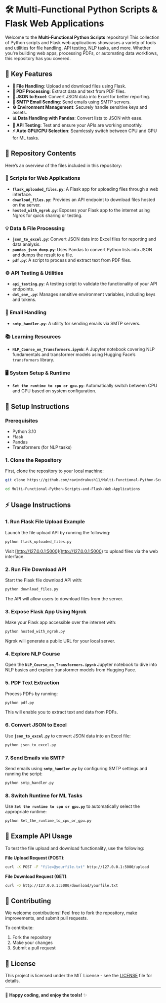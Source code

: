 # 🛠️ **Multi-Functional Python Scripts & Flask Web Applications**

Welcome to the **Multi-Functional Python Scripts** repository! This collection of Python scripts and Flask web applications showcases a variety of tools and utilities for file handling, API testing, NLP tasks, and more. Whether you're building web apps, processing PDFs, or automating data workflows, this repository has you covered.

## 🚀 **Key Features**

- **📁 File Handling**: Upload and download files using Flask.
- **📑 PDF Processing**: Extract data and text from PDF files.
- **🔄 JSON to Excel**: Convert JSON data into Excel for better reporting.
- **📧 SMTP Email Sending**: Send emails using SMTP servers.
- **⚙️ Environment Management**: Securely handle sensitive keys and assets.
- **📊 Data Handling with Pandas**: Convert lists to JSON with ease.
- **🧪 API Testing**: Test and ensure your APIs are working smoothly.
- **⚡ Auto GPU/CPU Selection**: Seamlessly switch between CPU and GPU for ML tasks.

## 📁 **Repository Contents**

Here’s an overview of the files included in this repository:

### 📝 **Scripts for Web Applications**
- **`flask_uploaded_files.py`**: A Flask app for uploading files through a web interface.
- **`download_files.py`**: Provides an API endpoint to download files hosted on the server.
- **`hosted_with_ngrok.py`**: Exposes your Flask app to the internet using Ngrok for quick sharing or testing.

### 💡 **Data & File Processing**
- **`json_to_excel.py`**: Convert JSON data into Excel files for reporting and data analysis.
- **`pandas_json_dump.py`**: Uses Pandas to convert Python lists into JSON and dumps the result to a file.
- **`pdf.py`**: A script to process and extract text from PDF files.

### ⚙️ **API Testing & Utilities**
- **`api_testing.py`**: A testing script to validate the functionality of your API endpoints.
- **`dot_env_.py`**: Manages sensitive environment variables, including keys and tokens.

### 📨 **Email Handling**
- **`smtp_handler.py`**: A utility for sending emails via SMTP servers.

### 📚 **Learning Resources**
- **`NLP_Course_on_Transformers.ipynb`**: A Jupyter notebook covering NLP fundamentals and transformer models using Hugging Face’s `transformers` library.

### 🖥️ **System Setup & Runtime**
- **`Set the runtime to cpu or gpu.py`**: Automatically switch between CPU and GPU based on system configuration.

## 🔧 **Setup Instructions**

### Prerequisites

- Python 3.10
- Flask
- Pandas
- Transformers (for NLP tasks)

### 1. **Clone the Repository**

First, clone the repository to your local machine:

```bash
git clone https://github.com/ravindrakush11/Multi-Functional-Python-Scripts-and-Flask-Web-Applications.git

cd Multi-Functional-Python-Scripts-and-Flask-Web-Applications
```

## ⚡ **Usage Instructions**

### 1. **Run Flask File Upload Example**
Launch the file upload API by running the following:

```bash
python flask_uploaded_files.py
```

Visit [http://127.0.0.1:5000](http://127.0.0.1:5000) to upload files via the web interface.

### 2. **Run File Download API**
Start the Flask file download API with:

```bash
python download_files.py
```

The API will allow users to download files from the server.

### 3. **Expose Flask App Using Ngrok**
Make your Flask app accessible over the internet with:

```bash
python hosted_with_ngrok.py
```

Ngrok will generate a public URL for your local server.

### 4. **Explore NLP Course**
Open the **`NLP_Course_on_Transformers.ipynb`** Jupyter notebook to dive into NLP basics and explore transformer models from Hugging Face.

### 5. **PDF Text Extraction**
Process PDFs by running:

```bash
python pdf.py
```

This will enable you to extract text and data from PDFs.

### 6. **Convert JSON to Excel**
Use **`json_to_excel.py`** to convert JSON data into an Excel file:

```bash
python json_to_excel.py
```

### 7. **Send Emails via SMTP**
Send emails using **`smtp_handler.py`** by configuring SMTP settings and running the script:

```bash
python smtp_handler.py
```

### 8. **Switch Runtime for ML Tasks**
Use **`Set the runtime to cpu or gpu.py`** to automatically select the appropriate runtime:

```bash
python Set_the_runtime_to_cpu_or_gpu.py
```

## 💬 **Example API Usage**

To test the file upload and download functionality, use the following:

**File Upload Request (POST)**:

```bash
curl -X POST -F "file=@yourfile.txt" http://127.0.0.1:5000/upload
```

**File Download Request (GET)**:

```bash
curl -O http://127.0.0.1:5000/download/yourfile.txt
```

## 🤝 **Contributing**

We welcome contributions! Feel free to fork the repository, make improvements, and submit pull requests.

To contribute:
1. Fork the repository
2. Make your changes
3. Submit a pull request

## 📜 **License**

This project is licensed under the MIT License - see the [LICENSE](LICENSE) file for details.

---

🚀 **Happy coding, and enjoy the tools!** ✨

